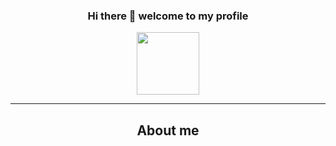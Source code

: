 <h3 align='center'> Hi there 👋 welcome to my profile</h3>

<div id="header" align="center">
  <img src="https://media.giphy.com/media/M9gbBd9nbDrOTu1Mqx/giphy.gif" width="100"/>
</div>

---
<h2 align='center'>About me </h2>

<p align='center> I am **@Kade** 😄 i am a front-end web developer and a fullstack mobile developer.Also an ML developer</p>

- 🌱 I’m currently learning Flutter
- 👯 I’m looking to collaborate on web development and Machine Learning or ds and algo projects
- 📫 How to reach me: On discord **Kade#4264**
- 😄 Pronouns: he/him
- ⚡ Fun fact: I play chess

<div id="header" align="center">
  <img src="https://cdn.dribbble.com/users/1292677/screenshots/6139167/media/5387dc7e035b3efe9d94516044de66a4.gif"/>
</div>

---